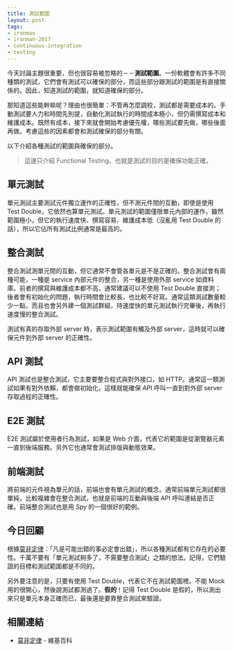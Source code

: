 ```yaml
---
title: 測試範圍
layout: post
tags:
- ironman
- ironman-2017
- continuous-integration
- testing
---
```


今天討論主題很重要，但也很容易被忽略的－－**測試範圍**。一份軟體會有許多不同種類的測試，它們會有測試可以確保的部分，而這些部分跟測試的範圍是有直接關係的。因此，知道測試的範圍，就知道確保的部分。

那知道這些能幹嘛呢？理由也很簡單：不管再怎麼調校，測試都是需要成本的。手動測試要人力和時間先別提，自動化測試執行的時間成本極小，但仍需撰寫成本和維護成本。既然有成本，接下來就會開始考慮優先權，哪些測試要先做，哪些後面再做。考慮這些的因素都會和測試確保的部分有關。

以下介紹各種測試的範圍與確保的部分。

> 這邊只介紹 Functional Testing，也就是測試的目的是確保功能正確。

## 單元測試

單元測試主要測試元件獨立運作的正確性，但不測元件間的互動，即使是使用 Test Double，它依然也算單元測試。單元測試的範圍僅限單元內部的運作，雖然範圍極小，但它的執行速度快、撰寫容易、維護成本低（沒亂用 Test Double 的話），所以它佔所有測試比例通常是最高的。

## 整合測試

整合測試測單元間的互動，但它通常不會管各單元是不是正確的。整合測試會有兩種可能，一種是 service 內部元件的整合，另一種是使用外部 service 如資料庫。前者的撰寫與維護成本都不高，通常建議可以不使用 Test Double 直接測；後者會有初始化的問題，執行時間會比較長，也比較不好寫。通常這類測試數量較少一點，而且也會另外建一個測試群組，待速度快的單元測試執行完畢後，再執行速度慢的整合測試。

測試有真的存取外部 server 時，表示測試範圍有觸及外部 server，這時就可以確保元件到外部 server 的正確性。

## API 測試

API 測試也是整合測試，它主要要整合程式與對外接口，如 HTTP。通常這一類測試如果有對外依賴，都會做初始化，這樣就能確保 API 呼叫一直到對外部 server 存取過程的正確性。

## E2E 測試

E2E 測試屬於使用者行為測試，如果是 Web 介面，代表它的範圍是從瀏覽器元素一直到後端服務。另外它也通常會測試排版與動態效果。

## 前端測試

將前端的元件視為單元的話，前端也會有單元測試的概念。通常前端單元測試都很單純，比較複雜會在整合測試，也就是前端的互動與後端 API 呼叫連結是否正確。前端整合測試也是用 Spy 的一個很好的範例。

## 今日回顧

根據[莫非定律][]：「凡是可能出錯的事必定會出錯」，所以各種測試都有它存在的必要性。千萬不要有「單元測試夠多了，不需要整合測試」之類的想法。記得，它們驗證的目標和測試範圍都是不同的。

另外要注意的是，只要有使用 Test Double，代表它不在測試範圍裡。不能 Mock 用的很開心，然後說測試都測過了。**假的**！記得 Test Double 是假的，所以測出來只是單元本身正確而已，最後還是要靠整合測試來驗證。

## 相關連結

* [莫非定律][] - 維基百科

[莫非定律]: https://zh.wikipedia.org/wiki/%E6%91%A9%E8%8F%B2%E5%AE%9A%E7%90%86
